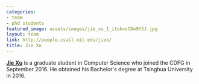 ```yaml
---
categories:
- team
- phd students
featured_image: assets/images/jie_xu_1_itok=sCDw9fSJ.jpg
layout: team
link: http://people.csail.mit.edu/jiex/
title: Jie Xu
---
```


[**Jie Xu**](http://people.csail.mit.edu/jiex/) is a graduate student in Computer Science who joined the CDFG in September 2016. He obtained his Bachelor's degree at Tsinghua University in 2016.